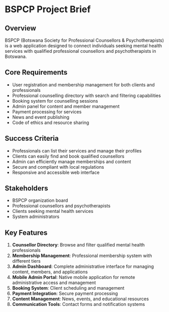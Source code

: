 # BSPCP Project Brief

## Overview
BSPCP (Botswana Society for Professional Counsellors & Psychotherapists) is a web application designed to connect individuals seeking mental health services with qualified professional counsellors and psychotherapists in Botswana.

## Core Requirements
- User registration and membership management for both clients and professionals
- Professional counselling directory with search and filtering capabilities
- Booking system for counselling sessions
- Admin panel for content and member management
- Payment processing for services
- News and event publishing
- Code of ethics and resource sharing

## Success Criteria
- Professionals can list their services and manage their profiles
- Clients can easily find and book qualified counsellors
- Admin can efficiently manage memberships and content
- Secure and compliant with local regulations
- Responsive and accessible web interface

## Stakeholders
- BSPCP organization board
- Professional counsellors and psychotherapists
- Clients seeking mental health services
- System administrators

## Key Features
1. **Counsellor Directory**: Browse and filter qualified mental health professionals
2. **Membership Management**: Professional membership system with different tiers
3. **Admin Dashboard**: Complete administrative interface for managing content, members, and applications
4. **Mobile Admin Portal**: Native mobile application for remote administrative access and management
5. **Booking System**: Client scheduling and management
6. **Payment Integration**: Secure payment processing
7. **Content Management**: News, events, and educational resources
8. **Communication Tools**: Contact forms and notification systems
